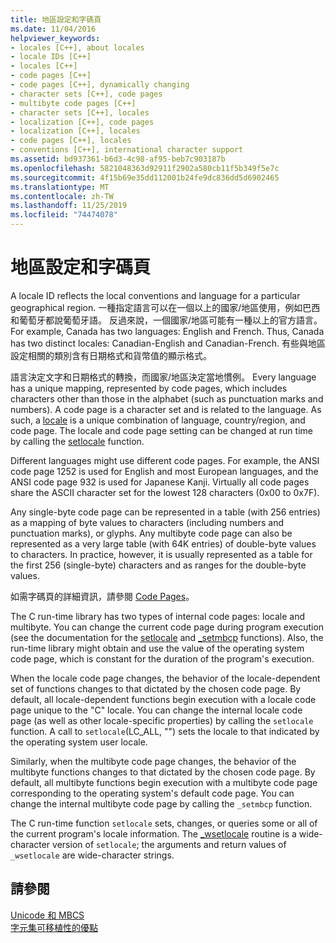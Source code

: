 ```yaml
---
title: 地區設定和字碼頁
ms.date: 11/04/2016
helpviewer_keywords:
- locales [C++], about locales
- locale IDs [C++]
- locales [C++]
- code pages [C++]
- code pages [C++], dynamically changing
- character sets [C++], code pages
- multibyte code pages [C++]
- character sets [C++], locales
- localization [C++], code pages
- localization [C++], locales
- code pages [C++], locales
- conventions [C++], international character support
ms.assetid: bd937361-b6d3-4c98-af95-beb7c903187b
ms.openlocfilehash: 5821048363d92911f2902a580cb11f5b349f5e7c
ms.sourcegitcommit: 4f15b69e35dd112001b24fe9dc836dd5d6902465
ms.translationtype: MT
ms.contentlocale: zh-TW
ms.lasthandoff: 11/25/2019
ms.locfileid: "74474078"
---
```

# <a name="locales-and-code-pages"></a>地區設定和字碼頁

A locale ID reflects the local conventions and language for a particular geographical region. 一種指定語言可以在一個以上的國家/地區使用，例如巴西和葡萄牙都說葡萄牙語。 反過來說，一個國家/地區可能有一種以上的官方語言。 For example, Canada has two languages: English and French. Thus, Canada has two distinct locales: Canadian-English and Canadian-French. 有些與地區設定相關的類別含有日期格式和貨幣值的顯示格式。

語言決定文字和日期格式的轉換，而國家/地區決定當地慣例。 Every language has a unique mapping, represented by code pages, which includes characters other than those in the alphabet (such as punctuation marks and numbers). A code page is a character set and is related to the language. As such, a [locale](../c-runtime-library/locale.md) is a unique combination of language, country/region, and code page. The locale and code page setting can be changed at run time by calling the [setlocale](../c-runtime-library/reference/setlocale-wsetlocale.md) function.

Different languages might use different code pages. For example, the ANSI code page 1252 is used for English and most European languages, and the ANSI code page 932 is used for Japanese Kanji. Virtually all code pages share the ASCII character set for the lowest 128 characters (0x00 to 0x7F).

Any single-byte code page can be represented in a table (with 256 entries) as a mapping of byte values to characters (including numbers and punctuation marks), or glyphs. Any multibyte code page can also be represented as a very large table (with 64K entries) of double-byte values to characters. In practice, however, it is usually represented as a table for the first 256 (single-byte) characters and as ranges for the double-byte values.

如需字碼頁的詳細資訊，請參閱 [Code Pages](../c-runtime-library/code-pages.md)。

The C run-time library has two types of internal code pages: locale and multibyte. You can change the current code page during program execution (see the documentation for the [setlocale](../c-runtime-library/reference/setlocale-wsetlocale.md) and [_setmbcp](../c-runtime-library/reference/setmbcp.md) functions). Also, the run-time library might obtain and use the value of the operating system code page, which is constant for the duration of the program's execution.

When the locale code page changes, the behavior of the locale-dependent set of functions changes to that dictated by the chosen code page. By default, all locale-dependent functions begin execution with a locale code page unique to the "C" locale. You can change the internal locale code page (as well as other locale-specific properties) by calling the `setlocale` function. A call to `setlocale`(LC_ALL, "") sets the locale to that indicated by the operating system user locale.

Similarly, when the multibyte code page changes, the behavior of the multibyte functions changes to that dictated by the chosen code page. By default, all multibyte functions begin execution with a multibyte code page corresponding to the operating system's default code page. You can change the internal multibyte code page by calling the `_setmbcp` function.

The C run-time function `setlocale` sets, changes, or queries some or all of the current program's locale information. The [_wsetlocale](../c-runtime-library/reference/setlocale-wsetlocale.md) routine is a wide-character version of `setlocale`; the arguments and return values of `_wsetlocale` are wide-character strings.

## <a name="see-also"></a>請參閱

[Unicode 和 MBCS](../text/unicode-and-mbcs.md)<br/>
[字元集可移植性的優點](../text/benefits-of-character-set-portability.md)
